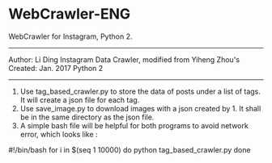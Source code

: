 # WebCrawler-ENG
WebCrawler for Instagram, Python 2.

--------------------
Author: Li Ding
Instagram Data Crawler, modified from Yiheng Zhou's
Created: Jan. 2017
Python 2

--------------------
1. Use tag_based_crawler.py to store the data of posts under a list of tags. It will create a json file for each tag.
2. Use save_image.py to download images with a json created by 1. It shall be in the same directory as the json file.
3. A simple bash file will be helpful for both programs to avoid network error, which looks like :

#!/bin/bash
for i in $(seq 1 10000)
do
	python tag_based_crawler.py
done

